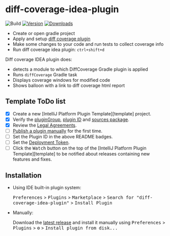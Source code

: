 # diff-coverage-idea-plugin

![Build](https://github.com/SurpSG/diff-coverage-idea-plugin/workflows/Build/badge.svg)
[![Version](https://img.shields.io/jetbrains/plugin/v/16392-diff-coverage.svg)](https://plugins.jetbrains.com/plugin/PLUGIN_ID)
[![Downloads](https://img.shields.io/jetbrains/plugin/d/16392-diff-coverage.svg)](https://plugins.jetbrains.com/plugin/PLUGIN_ID)

* Create or open gradle project
* Apply and setup [diff coverage plugin](https://github.com/form-com/diff-coverage-gradle)
* Make some changes to your code and run tests to collect coverage info
* Run diff coverage idea plugin: `ctrl+shift+d`

Diff coverage IDEA plugin does:
* detects a module to which DiffCoverage Gradle plugin is applied
* Runs `diffCoverage` Gradle task
* Displays coverage windows for modified code
* Shows balloon with a link to diff coverage html report 

## Template ToDo list
- [x] Create a new [IntelliJ Platform Plugin Template][template] project.
- [x] Verify the [pluginGroup](/gradle.properties), [plugin ID](/src/main/resources/META-INF/plugin.xml) and [sources package](/src/main/kotlin).
- [x] Review the [Legal Agreements](https://plugins.jetbrains.com/docs/marketplace/legal-agreements.html).
- [ ] [Publish a plugin manually](https://www.jetbrains.org/intellij/sdk/docs/basics/getting_started/publishing_plugin.html) for the first time.
- [ ] Set the Plugin ID in the above README badges.
- [ ] Set the [Deployment Token](https://plugins.jetbrains.com/docs/marketplace/plugin-upload.html).
- [ ] Click the <kbd>Watch</kbd> button on the top of the [IntelliJ Platform Plugin Template][template] to be notified about releases containing new features and fixes.

<!-- Plugin description -->

<!-- Plugin description end -->

## Installation

- Using IDE built-in plugin system:
  
  <kbd>Preferences</kbd> > <kbd>Plugins</kbd> > <kbd>Marketplace</kbd> > <kbd>Search for "diff-coverage-idea-plugin"</kbd> >
  <kbd>Install Plugin</kbd>
  
- Manually:

  Download the [latest release](https://github.com/SurpSG/diff-coverage-idea-plugin/releases/latest) and install it manually using
  <kbd>Preferences</kbd> > <kbd>Plugins</kbd> > <kbd>⚙️</kbd> > <kbd>Install plugin from disk...</kbd>
  
